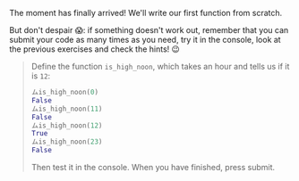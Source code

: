 The moment has finally arrived! We'll write our first function from scratch.

But don't despair :scream:: if something doesn't work out, remember that you can submit your code as many times as you need, try it in the console, look at the previous exercises and check the hints! :wink:

> Define the function `is_high_noon`, which takes an hour and tells us if it is `12`:
>
> ```python
> ムis_high_noon(0)
> False
> ムis_high_noon(11)
> False
> ムis_high_noon(12)
> True
> ムis_high_noon(23)
> False
> ```
>
> Then test it in the console. When you have finished, press submit.
>